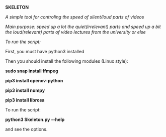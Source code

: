 **SKELETON**

*A simple tool for controling the speed of silent/loud parts of videos*

_Main purpose: speed up a lot the quiet(irrelevant) parts and speed up a bit the loud(relevant) parts of video lectures from the university or else_

*To run the script:*

First, you must have python3 installed

Then you should install the following modules (Linux style):

**sudo snap install ffmpeg**

**pip3 install opencv-python**

**pip3 install numpy**

**pip3 install librosa**

To run the script:

**python3 Skeleton.py --help**

and see the options.


